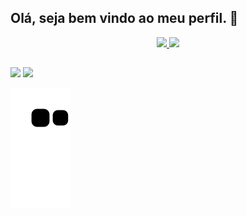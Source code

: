 ## Olá, seja bem vindo ao meu perfil. 👋

<div align="center">
  <a href="https://github.com/Marcos-Ignacio">
  <img height="150em" src="https://github-readme-stats.vercel.app/api?username=Marcos-Ignacio&show_icons=true&theme=tokyonight&include_all_commits=true&count_private=true"/>
  <img height="150em" src="https://github-readme-stats.vercel.app/api/top-langs/?username=Marcos-Ignacio&layout=compact&langs_count=7&theme=tokyonight"/>
</div>
  
  ##
  
  <div> 
  <a href = "mailto:marcos.st.manu@gmail.com"><img src="https://img.shields.io/badge/Gmail-D14836?style=for-the-badge&logo=gmail&logoColor=white" target="_blank"></a>
  <a href="hhttps://www.linkedin.com/in/marcos-ignacio-3370aa213/" target="_blank"><img src="https://img.shields.io/badge/-LinkedIn-%230077B5?style=for-the-badge&logo=linkedin&logoColor=white" target="_blank"></a> 
 
 ![Snake animation](https://github.com/Marcos-Ignacio/Marcos-Ignacio/blob/output/github-contribution-grid-snake.svg)
 
</div>
